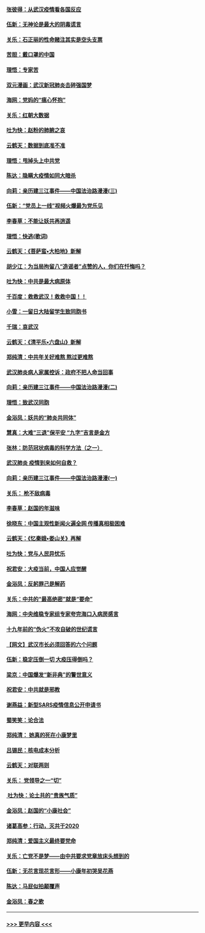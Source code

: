 #### [张彼得：从武汉疫情看各国反应](../pages/nsc993/n11850102.md?t=02070855) 
#### [伍新：无神论是最大的阴毒谎言](../pages/nsc993/n11846129.md?t=02070855) 
#### [关乐：石正丽的性命赌注其实是空头支票](../pages/nsc993/n11846109.md?t=02070855) 
#### [苦胆：戴口罩的中国](../pages/nsc993/n11845576.md?t=02070855) 
#### [理悟：专家苦](../pages/nsc993/n11845564.md?t=02070855) 
#### [双元漫画：武汉新冠肺炎击碎强国梦](../pages/nsc993/n11843320.md?t=02070855) 
#### [海网：党妈的“瘟心怀抱”](../pages/nsc993/n11840740.md?t=02070855) 
#### [关乐：红朝大数据](../pages/nsc993/n11840675.md?t=02070855) 
#### [吐为快：赵粉的肺腑之哀](../pages/nsc993/n11840618.md?t=02070855) 
#### [云鹤天：数据到底准不准](../pages/nsc993/n11840325.md?t=02070855) 
#### [理悟：甩掉头上中共党](../pages/nsc993/n11838826.md?t=02070855) 
#### [陈达：隐瞒大疫情如同大暗杀](../pages/nsc993/n11838771.md?t=02070855) 
#### [向莉：亲历建三江事件——中国法治路漫漫(三)](../pages/nsc993/n11831825.md?t=02070855) 
#### [伍新：“党员上一线”视频火爆最为党乐见](../pages/nsc993/n11838200.md?t=02070855) 
#### [李春草：不能让妖共再逍遥](../pages/nsc993/n11838102.md?t=02070855) 
#### [理悟：快逃(歌词)](../pages/nsc993/n11838083.md?t=02070855) 
#### [云鹤天：《菩萨蛮▪大柏地》新解](../pages/nsc993/n11838059.md?t=02070855) 
#### [胡少江：为当局拘留八“造谣者”点赞的人，你们在忏悔吗？](../pages/nsc993/n11836801.md?t=02070855) 
#### [吐为快：中共是最大病原体](../pages/nsc993/n11836748.md?t=02070855) 
#### [千百度：救救武汉！救救中国！！](../pages/nsc993/n11836145.md?t=02070855) 
#### [小雪：一留日大陆留学生致同胞书](../pages/nsc993/n11834624.md?t=02070855) 
#### [千瑞：哀武汉](../pages/nsc993/n11833647.md?t=02070855) 
#### [云鹤天：《清平乐▪六盘山》新解](../pages/nsc993/n11833611.md?t=02070855) 
#### [郑纯清：中共年关好难熬 熬过更难熬](../pages/nsc993/n11833489.md?t=02070855) 
#### [武汉肺炎病人家属控诉：政府不把人命当回事](../pages/nsc993/n11833205.md?t=02070855) 
#### [向莉：亲历建三江事件——中国法治路漫漫(二)](../pages/nsc993/n11829102.md?t=02070855) 
#### [理悟：致武汉同胞](../pages/nsc993/n11831522.md?t=02070855) 
#### [金浴凤：妖共的“肺炎共同体”](../pages/nsc993/n11829448.md?t=02070855) 
#### [慧真：大难“三退”保平安 “九字”吉言是金方](../pages/nsc993/n11829501.md?t=02070855) 
#### [张林：防范冠状病毒的科学方法（之一）](../pages/nsc993/n11828618.md?t=02070855) 
#### [武汉肺炎 疫情到来如何自救？](../pages/nsc993/n11827632.md?t=02070855) 
#### [向莉：亲历建三江事件——中国法治路漫漫(一)](../pages/nsc993/n11827190.md?t=02070855) 
#### [关乐： 枪不敌病毒](../pages/nsc993/n11826746.md?t=02070855) 
#### [李春草：赵国的年滋味](../pages/nsc993/n11826321.md?t=02070855) 
#### [徐晓东：中国主观性新闻火遍全网 传播真相极困难](../pages/nsc993/n11826508.md?t=02070855) 
#### [云鹤天：《忆秦娥▪娄山关》再解](../pages/nsc993/n11824682.md?t=02070855) 
#### [吐为快：党与人民异忧乐](../pages/nsc993/n11824660.md?t=02070855) 
#### [祝君安：大疫当前，中国人应觉醒](../pages/nsc993/n11821946.md?t=02070855) 
#### [金浴凤：反躬罪己是解药](../pages/nsc993/n11820280.md?t=02070855) 
#### [关乐：中共的“最高绝密”就是“要命”](../pages/nsc993/n11816946.md?t=02070855) 
#### [海网：中央维稳专家组专家夸完海口入病房感言](../pages/nsc993/n11815138.md?t=02070855) 
#### [十九年前的“伪火”不攻自破的世纪谎言](../pages/nsc993/n11813238.md?t=02070855) 
#### [【网文】武汉市长必须回答的六个问题](../pages/nsc993/n11813848.md?t=02070855) 
#### [伍新：稳定压倒一切 大疫压得倒吗？](../pages/nsc993/n11812634.md?t=02070855) 
#### [梁京：中国爆发“新非典”的警世意义](../pages/nsc993/n11812554.md?t=02070855) 
#### [祝君安：中共就是邪教](../pages/nsc993/n11812431.md?t=02070855) 
#### [谢燕益：新型SARS疫情信息公开申请书](../pages/nsc993/n11808840.md?t=02070855) 
#### [蜀笑笑：论合法](../pages/nsc993/n11808064.md?t=02070855) 
#### [郑纯清： 她真的死在小康梦里](../pages/nsc993/n11806623.md?t=02070855) 
#### [吕锡民：核电成本分析](../pages/nsc993/n11806284.md?t=02070855) 
#### [云鹤天：对联两则](../pages/nsc993/n11805957.md?t=02070855) 
#### [关乐： 党领导之一“切”](../pages/nsc993/n11804505.md?t=02070855) 
#### [ 吐为快：论土共的“贵族气质”](../pages/nsc993/n11804490.md?t=02070855) 
#### [金浴凤：赵国的“小康社会”](../pages/nsc993/n11804452.md?t=02070855) 
#### [诸葛高参：行动，灭共于2020](../pages/nsc993/n11804120.md?t=02070855) 
#### [郑纯清：爱国主义最终要党命](../pages/nsc993/n11802197.md?t=02070855) 
#### [关乐：亡党不是梦——由中共要求党章放床头想到的](../pages/nsc993/n11802156.md?t=02070855) 
#### [伍新：无花言现花言形——小康年初哭吴花燕](../pages/nsc993/n11800044.md?t=02070855) 
#### [陈达：马屁似拍颠覆声](../pages/nsc993/n11800010.md?t=02070855) 
#### [金浴凤：春之歌](../pages/nsc993/n11797687.md?t=02070855) 

----
#### [ >>> 更早内容 <<< ](../indexes/nsc993-earlier.md)
